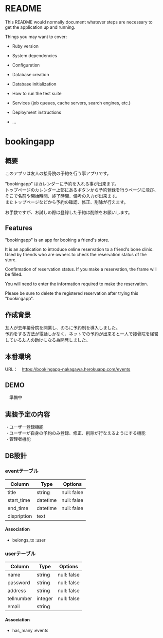 # README

This README would normally document whatever steps are necessary to get the
application up and running.

Things you may want to cover:

* Ruby version

* System dependencies

* Configuration

* Database creation

* Database initialization

* How to run the test suite

* Services (job queues, cache servers, search engines, etc.)

* Deployment instructions

* ...

# bookingapp

## 概要

このアプリは友人の接骨院の予約を行う事アプリです。<br>

"bookingapp" はカレンダーに予約を入れる事が出来ます。<br>
トップページのカレンダー上部にあるボタンから予約登録を行うページに飛び、そこで名前や開始時間、終了時間、備考の入力が出来ます。<br>
またトップページなどから予約の確認、修正、削除が行えます。<br>

お手数ですが、お試しの際は登録した予約は削除をお願いします。

##  Features

"bookingapp" is an app for booking a friend's store.

It is an application to introduce online reservation to a friend's bone clinic.
Used by friends who are owners to check the reservation status of the store.

Confirmation of reservation status.
If you make a reservation, the frame will be filled.

You will need to enter the information required to make the reservation.

Please be sure to delete the registered reservation after trying this "bookingapp".

## 作成背景

友人が去年接骨院を開業し、のちに予約制を導入しました。<br>
予約をする方法が電話しかなく、ネットでの予約が出来ると一人で接骨院を経営している友人の助けになる為開発しました。<br>

## 本番環境
URL：　https://bookingapp-nakagawa.herokuapp.com/events

## DEMO
　準備中

## 実装予定の内容

・ユーザー登録機能 <br>
・ユーザーが自身の予約のみ登録、修正、削除が行なえるようにする機能<br>
・管理者機能

## DB設計

### eventテーブル
|Column|Type|Options|
|------|----|-------|
|title|string|null: false|
|start_time|datetime|null: false|
|end_time|datetime|null: false|
|dispription|text||

#### Association
- belongs_to :user

### userテーブル
|Column|Type|Options|
|------|----|-------|
|name|string|null: false|
|password|string|null: false|
|address|string|null: false|
|tellnumber|integer|null: false|
|email|string||

#### Association
- has_many :events
